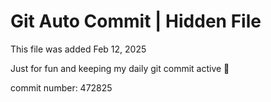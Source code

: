 # Git Auto Commit | Hidden File

This file was added Feb 12, 2025

Just for fun and keeping my daily git commit active 🤪

commit number: 472825

